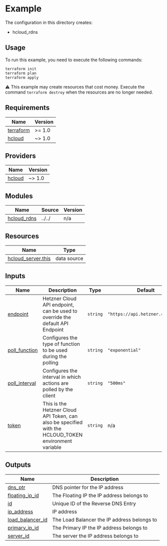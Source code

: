 # Example

The configuration in this directory creates:

* hcloud_rdns

## Usage

To run this example, you need to execute the following commands:

```shell
terraform init
terraform plan
terraform apply
```

:warning: This example may create resources that cost money. Execute the
command `terraform destroy` when the resources are no longer needed.

<!-- BEGIN_TF_DOCS -->
## Requirements

| Name | Version |
|------|---------|
| <a name="requirement_terraform"></a> [terraform](#requirement\_terraform) | >= 1.0 |
| <a name="requirement_hcloud"></a> [hcloud](#requirement\_hcloud) | ~> 1.0 |

## Providers

| Name | Version |
|------|---------|
| <a name="provider_hcloud"></a> [hcloud](#provider\_hcloud) | ~> 1.0 |

## Modules

| Name | Source | Version |
|------|--------|---------|
| <a name="module_hcloud_rdns"></a> [hcloud\_rdns](#module\_hcloud\_rdns) | ../../ | n/a |

## Resources

| Name | Type |
|------|------|
| [hcloud_server.this](https://registry.terraform.io/providers/hetznercloud/hcloud/latest/docs/data-sources/server) | data source |

## Inputs

| Name | Description | Type | Default | Required |
|------|-------------|------|---------|:--------:|
| <a name="input_endpoint"></a> [endpoint](#input\_endpoint) | Hetzner Cloud API endpoint, can be used to override the default API Endpoint | `string` | `"https://api.hetzner.cloud/v1"` | no |
| <a name="input_poll_function"></a> [poll\_function](#input\_poll\_function) | Configures the type of function to be used during the polling | `string` | `"exponential"` | no |
| <a name="input_poll_interval"></a> [poll\_interval](#input\_poll\_interval) | Configures the interval in which actions are polled by the client | `string` | `"500ms"` | no |
| <a name="input_token"></a> [token](#input\_token) | This is the Hetzner Cloud API Token, can also be specified with the HCLOUD\_TOKEN environment variable | `string` | n/a | yes |

## Outputs

| Name | Description |
|------|-------------|
| <a name="output_dns_ptr"></a> [dns\_ptr](#output\_dns\_ptr) | DNS pointer for the IP address |
| <a name="output_floating_ip_id"></a> [floating\_ip\_id](#output\_floating\_ip\_id) | The Floating IP the IP address belongs to |
| <a name="output_id"></a> [id](#output\_id) | Unique ID of the Reverse DNS Entry |
| <a name="output_ip_address"></a> [ip\_address](#output\_ip\_address) | IP address |
| <a name="output_load_balancer_id"></a> [load\_balancer\_id](#output\_load\_balancer\_id) | The Load Balancer the IP address belongs to |
| <a name="output_primary_ip_id"></a> [primary\_ip\_id](#output\_primary\_ip\_id) | The Primary IP the IP address belongs to |
| <a name="output_server_id"></a> [server\_id](#output\_server\_id) | The server the IP address belongs to |
<!-- END_TF_DOCS -->
